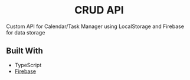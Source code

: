 <p align="center">
    <h1 align="center"> CRUD API  </h1> </p>

Custom API for Calendar/Task Manager using LocalStorage and Firebase for data storage

## Built With

- TypeScript
- <a href="https://firebase.google.com">Firebase<a>

